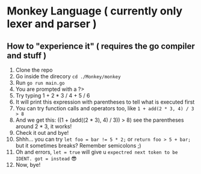 # Monkey Language ( currently only lexer and parser )
## How to "experience it" ( requires the go compiler and stuff )
1.  Clone the repo
2.  Go inside the direcory `cd ./Monkey/monkey`
3.  Run `go run main.go`
4.  You are prompted with a ?>
5.  Try typing 1 + 2 * 3 / 4 + 5 / 6 <enter>
6.  It will print this expression with parentheses to tell what is executed first
7.  You can try function calls and operators too, like `1 + add(2 * 3, 4) / 3 > 8`
8.  And we get this: ((1 + (add((2 * 3), 4) / 3)) > 8) see the parentheses around 2 * 3, it works!
9.  Check it out and bye!
10.  Shhh... you can try `let foo = bar != 5 * 2;` or `return foo > 5 + bar;` but it sometimes breaks? Remember semicolons ;)
11.  Oh and errors, `let = true` will give u `expectred next token to be IDENT. got = instead` 😎
12.  Now, bye!
